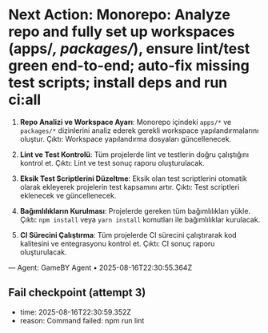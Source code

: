 # Next Action: Monorepo: Analyze repo and fully set up workspaces (apps/*, packages/*), ensure lint/test green end-to-end; auto-fix missing test scripts; install deps and run ci:all

1. **Repo Analizi ve Workspace Ayarı**: Monorepo içindeki `apps/*` ve `packages/*` dizinlerini analiz ederek gerekli workspace yapılandırmalarını oluştur. Çıktı: Workspace yapılandırma dosyaları güncellenecek.

2. **Lint ve Test Kontrolü**: Tüm projelerde lint ve testlerin doğru çalıştığını kontrol et. Çıktı: Lint ve test sonuç raporu oluşturulacak.

3. **Eksik Test Scriptlerini Düzeltme**: Eksik olan test scriptlerini otomatik olarak ekleyerek projelerin test kapsamını artır. Çıktı: Test scriptleri eklenecek ve güncellenecek.

4. **Bağımlılıkların Kurulması**: Projelerde gereken tüm bağımlılıkları yükle. Çıktı: `npm install` veya `yarn install` komutları ile bağımlılıklar kurulacak.

5. **CI Sürecini Çalıştırma**: Tüm projelerde CI sürecini çalıştırarak kod kalitesini ve entegrasyonu kontrol et. Çıktı: CI sonuç raporu oluşturulacak.

— Agent: GameBY Agent • 2025-08-16T22:30:55.364Z


## Fail checkpoint (attempt 3)
- time: 2025-08-16T22:30:59.352Z
- reason: Command failed: npm run lint
